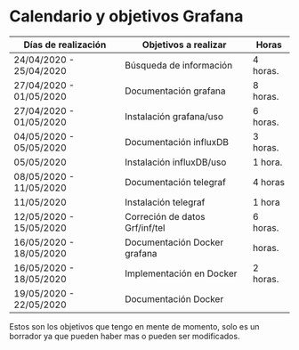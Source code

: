 # Calendario y objetivos Grafana

  Días de realización   |   Objetivos a realizar        | Horas 
------------------------|-------------------------------|-------
24/04/2020 - 25/04/2020 | Búsqueda de información       | 4 horas.
27/04/2020 - 01/05/2020 | Documentación grafana         | 8 horas.
27/04/2020 - 01/05/2020 | Instalación grafana/uso       | 6 horas. 
04/05/2020 - 05/05/2020 | Documentación influxDB        | 3 horas.
05/05/2020              | Instalación influxDB/uso      | 1 hora.   
08/05/2020 - 11/05/2020 | Documentación telegraf        | 4 horas
11/05/2020              | Instalación telegraf          | 1 hora
12/05/2020 - 15/05/2020 | Correción de datos Grf/inf/tel| 6 horas.                        |
16/05/2020 - 18/05/2020 | Documentación Docker grafana  |  horas.
16/05/2020 - 18/05/2020 | Implementación en Docker      | 2 horas.
19/05/2020 - 22/05/2020 | Documentación Docker 

Estos son los objetivos que tengo en mente de momento, solo es un borrador ya que pueden haber mas o pueden ser modificados.
                        
                      

